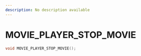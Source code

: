 ```yaml
---
description: No description available 
---
```


# MOVIE_PLAYER_STOP_MOVIE

```cpp
void MOVIE_PLAYER_STOP_MOVIE();
```